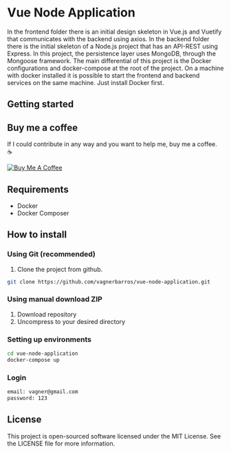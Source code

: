 # Vue Node Application

In the frontend folder there is an initial design skeleton in Vue.js and Vuetify that communicates with the backend using axios.
In the backend folder there is the initial skeleton of a Node.js project that has an API-REST using Express. In this project, the persistence layer uses MongoDB, through the Mongoose framework.
The main differential of this project is the Docker configurations and docker-compose at the root of the project. On a machine with docker installed it is possible to start the frontend and backend services on the same machine. Just install Docker first.

## Getting started



## Buy me a coffee

If I could contribute in any way and you want to help me, buy me a coffee. :coffee:

<a href="https://www.buymeacoffee.com/ghJFcwaeQ" target="_blank"><img src="https://bmc-cdn.nyc3.digitaloceanspaces.com/BMC-button-images/custom_images/orange_img.png" alt="Buy Me A Coffee" style="height: auto !important;width: auto !important;" ></a>

## Requirements

-   Docker
-   Docker Composer

## How to install

### Using Git (recommended)

1.  Clone the project from github.

```bash
git clone https://github.com/vagnerbarros/vue-node-application.git
```

### Using manual download ZIP

1.  Download repository
2.  Uncompress to your desired directory

### Setting up environments

```bash
cd vue-node-application
docker-compose up
```

### Login

```bash
email: vagner@gmail.com
password: 123
```

## License

This project is open-sourced software licensed under the MIT License. See the LICENSE file for more information.
